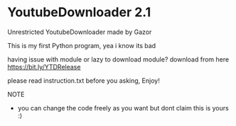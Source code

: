 # YoutubeDownloader 2.1
Unrestricted YoutubeDownloader made by Gazor

This is my first Python program, yea i know its bad

having issue with module or lazy to download module? download from here https://bit.ly/YTDRelease

please read instruction.txt before you asking, Enjoy!

NOTE
- you can change the code freely as you want but dont claim this is yours :)
